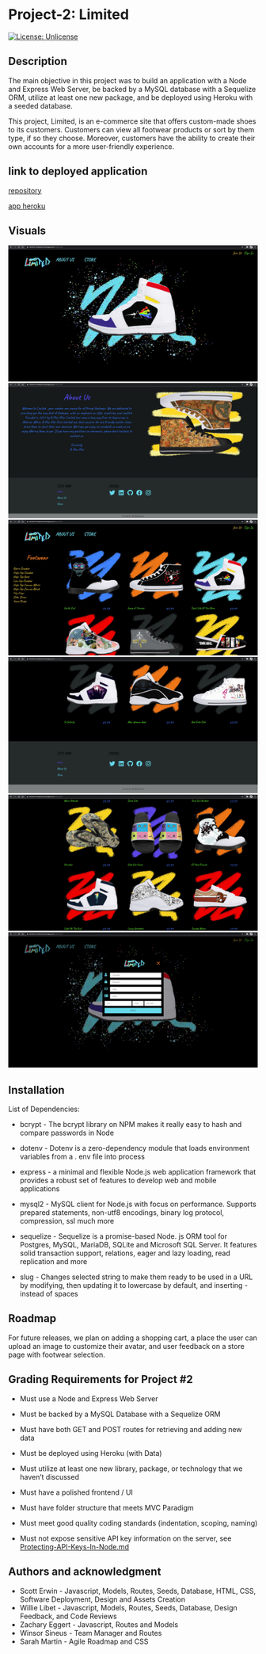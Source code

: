 # Project-2: Limited

[![License: Unlicense](https://img.shields.io/badge/license-Unlicense-blue.svg)](http://unlicense.org/)

## Description

The main objective in this project was to build an application with a Node and Express Web Server, be backed by a MySQL database with a Sequelize ORM, utilize at least one new package, and be deployed using Heroku with a seeded database.

This project, Limited, is an e-commerce site that offers custom-made shoes to its customers. Customers can view all footwear products or sort by them type, if so they choose. Moreover, customers have the ability to create their own accounts for a more user-friendly experience. 

## link to deployed application

[repository](https://github.com/Limnation/limited)

[app heroku](https://limited-footwear.herokuapp.com/)

## Visuals

![screenshot1](./assets/1.JPG)
![screenshot2](./assets/2.JPG)
![screenshot3](./assets/3.JPG)
![screenshot4](./assets/4.JPG)
![screenshot5](./assets/5.JPG)
![screenshot6](./assets/6.JPG)

## Installation

List of Dependencies:

- bcrypt - The bcrypt library on NPM makes it really easy to hash and compare passwords in Node 

- dotenv - Dotenv is a zero-dependency module that loads environment variables from a . env file into process

- express - a minimal and flexible Node.js web application framework that provides a robust set of features to develop web and mobile applications

- mysql2 - MySQL client for Node.js with focus on performance. Supports prepared statements, non-utf8 encodings, binary log protocol, compression, ssl much more

- sequelize - Sequelize is a promise-based Node. js ORM tool for Postgres, MySQL, MariaDB, SQLite and Microsoft SQL Server. It features solid transaction support, relations, eager and lazy loading, read replication and more

- slug - Changes selected string to make them ready to be used in a URL by modifying, then updating it to lowercase by default, and inserting - instead of spaces

## Roadmap

For future releases, we plan on adding a shopping cart, a place the user can upload an image to customize their avatar, and user feedback on a store page with footwear selection.

## Grading Requirements for Project #2

- Must use a Node and Express Web Server

- Must be backed by a MySQL Database with a Sequelize ORM

- Must have both GET and POST routes for retrieving and adding new data

- Must be deployed using Heroku (with Data)

- Must utilize at least one new library, package, or technology that we haven’t discussed

- Must have a polished frontend / UI

- Must have folder structure that meets MVC Paradigm

- Must meet good quality coding standards (indentation, scoping, naming)

- Must not expose sensitive API key information on the server, see [Protecting-API-Keys-In-Node.md](../../../../01-Class-Content/10-nodejs/03-Supplemental/Protecting-API-Keys-In-Node.md)

## Authors and acknowledgment

- Scott Erwin - Javascript, Models, Routes, Seeds, Database, HTML, CSS, Software Deployment, Design and Assets Creation
- Willie Libet - Javascript, Models, Routes, Seeds, Database, Design Feedback, and Code Reviews
- Zachary Eggert - Javascript, Routes and Models
- Winsor Sineus - Team Manager and Routes
- Sarah Martin - Agile Roadmap and CSS
